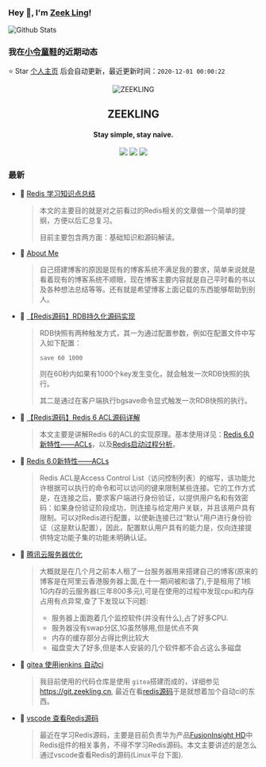 ### Hey 👋, I'm [Zeek Ling](https://www.zeekling.cn)! 
![Github Stats](https://github-readme-stats.vercel.app/api?username=zeekling&show_icons=true) 
### 我在[小令童鞋](https://www.zeekling.cn)的近期动态

⭐️ Star [个人主页](https://github.com/zeekling/zeekling) 后会自动更新，最近更新时间：`2020-12-01 00:00:22`

<p align="center"><img alt="ZEEKLING" src="https://img.zeekling.cn/images/2020/02/23/logo.th.png"></p><h2 align="center">ZEEKLING
</h2>

<h4 align="center">Stay simple, stay naive.</h4>
<p align="center"><a title="ZEEKLING" target="_blank" href="https://github.com/zeekling/zeekling"><img src="https://img.shields.io/github/last-commit/zeekling/zeekling.svg?style=flat-square&color=FF9900"></a>
<a title="GitHub repo size in bytes" target="_blank" href="https://github.com/zeekling/zeekling"><img src="https://img.shields.io/github/repo-size/zeekling/zeekling.svg?style=flat-square"></a>
<a title="Hits" target="_blank" href="https://github.com/zeekling/hits"><img src="https://hits.b3log.org/zeekling/zeekling.svg"></a></p>

### 最新

* 📝 [Redis 学习知识点总结](https://www.zeekling.cn/articles/2020/09/01/1598892381872.html) 
    > <p>本文的主要目的就是对之前看过的Redis相关的文章做一个简单的提纲，方便以后汇总复习。</p>
    > <p>目前主要包含两方面：基础知识和源码解读。</p>
* 📝 [About Me](https://www.zeekling.cn/aboutMe.html) 
    > <p>自己搭建博客的原因是现有的博客系统不满足我的要求，简单来说就是看着现有的博客系统不顺眼，现在博客主要内容就是自己平时看的书以及各种想法总结等等。还有就是希望博客上面记载的东西能够帮助到别人。</p>
* 📝 [【Redis源码】RDB持久化源码实现](https://www.zeekling.cn/articles/2020/11/25/1606235262538.html) 
    > <p>RDB快照有两种触发方式，其一为通过配置参数，例如在配置文件中写入如下配置：</p>
    > <pre><code class="language-cpp highlight-chroma"><span class="highlight-n">save</span> <span class="highlight-mi">60</span> <span class="highlight-mi">1000</span>
    > </code></pre>
    > <p>则在60秒内如果有1000个key发生变化，就会触发一次RDB快照的执行。</p>
    > <p>其二是通过在客户端执行bgsave命令显式触发一次RDB快照的执行。</p>
* 📝 [【Redis源码】Redis 6 ACL源码详解](https://www.zeekling.cn/articles/2020/11/22/1606060178482.html) 
    > <p>本文主要是讲解Redis 6的ACL的实现原理。基本使用详见：<a href="/articles/2020/11/22/1606048977051.html" target="_blank">Redis 6.0新特性——ACLs</a>，以及<a href="https://www.zeekling.cn/articles/2020/09/25/1601041404734.html">Redis启动过程分析</a>。</p>
* 📝 [Redis 6.0新特性——ACLs](https://www.zeekling.cn/articles/2020/11/22/1606048977051.html) 
    > <p>Redis ACL是Access Control List（访问控制列表）的缩写，该功能允许根据可以执行的命令和可以访问的键来限制某些连接。它的工作方式是，在连接之后，要求客户端进行身份验证，以提供用户名和有效密码：如果身份验证阶段成功，则连接与给定用户关联，并且该用户具有限制。可以对Redis进行配置，以使新连接已过“默认”用户进行身份验证（这是默认配置），因此，配置默认用户具有的能力是，仅向连接提供特定功能子集的功能未明确认证。</p>
* 📝 [腾讯云服务器优化](https://www.zeekling.cn/articles/2019/12/21/1576925825908.html) 
    > <p>大概就是在几个月之前本人租了一台服务器用来搭建自己的博客(原来的博客是在阿里云香港服务器上面,在十一期间被和谐了),于是租用了1核1G内存的云服务器(三年800多元),可是在使用的过程中发现cpu和内存占用有点异常,查了下发现以下问题:</p>
    > <ul>
    > <li>服务器上面跑着几个监控软件(并没有什么),占了好多CPU.</li>
    > <li>服务器没有swap分区,1G虽然够用,但是优点不爽</li>
    > <li>内存的缓存部分占得比例比较大</li>
    > <li>磁盘变大了好多,但是本人安装的几个软件都不会占这么多磁盘</li>
    > </ul>
* 📝 [gitea 使用jenkins 自动ci ](https://www.zeekling.cn/articles/2020/09/13/1600002728592.html) 
    > <p>我目前使用的代码仓库是使用 <code>gitea</code>搭建而成的，详细参见<a href="https://git.zeekling.cn/" target="_blank">https://git.zeekling.cn</a>, 最近在看<a href="https://git.zeekling.cn/zeekling/redis" target="_blank">redis源码</a>于是就想着加个自动ci的东西。</p>
* 📝 [vscode 查看Redis源码](https://www.zeekling.cn/articles/2020/10/20/1603198382711.html) 
    > <p>最近在学习Redis源码，主要是目前负责华为产品<a href="https://support.huawei.com/enterprise/zh/cloud-computing/fusioninsight-hd-pid-21110924" target="_blank">FusionInsight HD</a>中Redis组件的相关事务，不得不学习Redis源码。本文主要讲述的是怎么通过vscode查看Redis的源码(Linux平台下面).</p>




